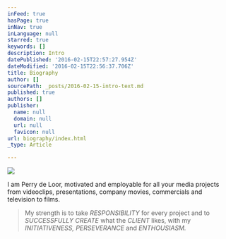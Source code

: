 ```yaml
---
inFeed: true
hasPage: true
inNav: true
inLanguage: null
starred: true
keywords: []
description: Intro
datePublished: '2016-02-15T22:57:27.954Z'
dateModified: '2016-02-15T22:56:37.706Z'
title: Biography
author: []
sourcePath: _posts/2016-02-15-intro-text.md
published: true
authors: []
publisher:
  name: null
  domain: null
  url: null
  favicon: null
url: biography/index.html
_type: Article

---
```

![](https://the-grid-user-content.s3-us-west-2.amazonaws.com/f44b5fa0-b778-431d-b2ce-9d17e4c238c6.jpg)

I am Perry de Loor, motivated and employable for all your media projects from videoclips, presentations, company movies, commercials and television to films.

> My strength is to take _RESPONSIBILITY_ for every project and to _SUCCESSFULLY CREATE_ what the _CLIENT_ likes, with my _INITIATIVENESS, PERSEVERANCE_ and _ENTHOUSIASM._